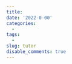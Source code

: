 ```yaml
---
title: 
date: '2022-0-00'
categories:
  - 
tags:
  - 
slug: tutor
disable_comments: true
---
```





